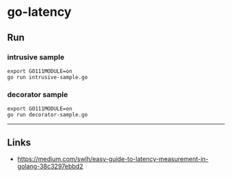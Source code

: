 
# go-latency

## Run
### intrusive sample
```
export GO111MODULE=on
go run intrusive-sample.go
```
### decorator sample
```
export GO111MODULE=on
go run decorator-sample.go
```

---

## Links

* https://medium.com/swlh/easy-guide-to-latency-measurement-in-golang-38c3297ebbd2
